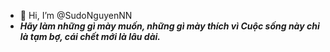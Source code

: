 - 👋 Hi, I’m @SudoNguyenNN
- ***Hãy làm những gì mày muốn, những gì mày thích vì Cuộc sống này chỉ là tạm bợ, cái chết mới là lâu dài.***
